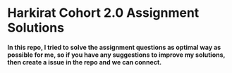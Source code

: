 # Harkirat Cohort 2.0 Assignment Solutions
[]([https://link-url-here.org](https://harkirat.classx.co.in/new-courses)https://harkirat.classx.co.in/new-courses)

**In this repo, I tried to solve the assignment questions as optimal way as possible for me, so if you have any suggestions to improve my solutions, then create a issue in the repo and we can connect.**
